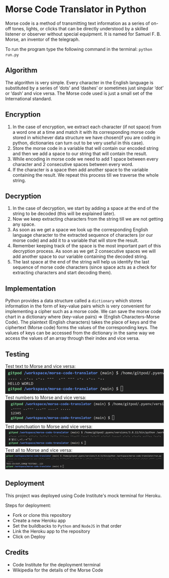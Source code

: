 # Morse Code Translator in Python

Morse code is a method of transmitting text information as a series of on-off tones, lights, or clicks that can be directly understood by a skilled listener or observer without special equipment. It is named for Samuel F. B. Morse, an inventor of the telegraph.

To run the program type the following command in the terminal: `python run.py`
## Algorithm

The algorithm is very simple. Every character in the English language is substituted by a series of ‘dots’ and ‘dashes’ or sometimes just singular ‘dot’ or ‘dash’ and vice versa. The Morse code used is just a small set of the International standard.

## Encryption

1. In the case of encryption, we extract each character (if not space) from a word one at a time and match it with its corresponding morse code stored in whichever data structure we have chosen(if you are coding in python, dictionaries can turn out to be very useful in this case).
2. Store the morse code in a variable that will contain our encoded string and then we add a space to our string that will contain the result.
3. While encoding in morse code we need to add 1 space between every character and 2 consecutive spaces between every word.
4. If the character is a space then add another space to the variable containing the result. We repeat this process till we traverse the whole string.

## Decryption

1. In the case of decryption, we start by adding a space at the end of the string to be decoded (this will be explained later).
2. Now we keep extracting characters from the string till we are not getting any space.
3. As soon as we get a space we look up the corresponding English language character to the extracted sequence of characters (or our morse code) and add it to a variable that will store the result.
4. Remember keeping track of the space is the most important part of this decryption process. As soon as we get 2 consecutive spaces we will add another space to our variable containing the decoded string.
5. The last space at the end of the string will help us identify the last sequence of morse code characters (since space acts as a check for extracting characters and start decoding them).

## Implementation

Python provides a data structure called a `dictionary` which stores information in the form of key-value pairs which is very convenient for implementing a cipher such as a morse code. We can save the morse code chart in a dictionary where (key-value pairs) => (English Characters-Morse Code). The plaintext (English characters) takes the place of keys and the ciphertext (Morse code) forms the values of the corresponding keys. The values of keys can be accessed from the dictionary in the same way we access the values of an array through their index and vice versa.

## Testing

Test text to Morse and vice versa:
![test text](/images/text.png)
Test numbers to Morse and vice versa:
![test numbers](/images/numbers.png)
Test punctuation to Morse and vice versa:
![test punctuation](/images/punctuation.png)
Test all to Morse and vice versa:
![test all](/images/all.png)

## Deployment

This project was deployed using Code Institute's mock terminal for Heroku.

Steps for deployment:
* Fork or clone this repository
* Create a new Heroku app
* Set the buildbacks to `Python` and `NodeJS` in that order
* Link the Heroku app to the repository
* Click on Deploy

## Credits

* Code Institute for the deployment terminal
* Wikipedia for the details of the Morse Code